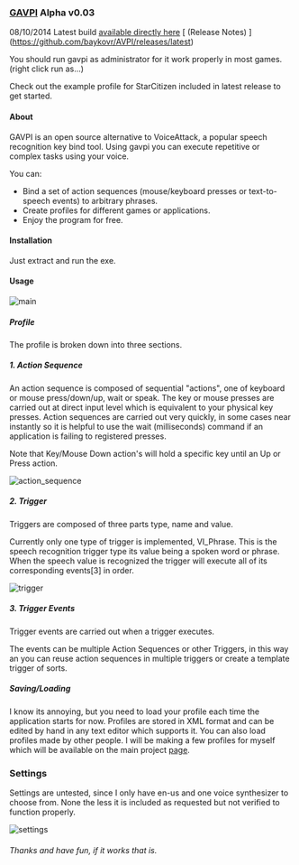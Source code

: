### [GAVPI](https://baykovr.github.io/gavpi.html) Alpha v0.03

08/10/2014 Latest build [available directly here](https://github.com/baykovr/AVPI/releases/download/v0.03/GAVPI_v0.03.zip)
[ (Release Notes) ]
(https://github.com/baykovr/AVPI/releases/latest) 

You should run gavpi as administrator for it work properly in most games. (right click run as...)

Check out the example profile for StarCitizen included in latest release to get started.

#### About

GAVPI is an open source alternative to VoiceAttack, a popular speech recognition key bind tool. Using gavpi you can execute repetitive or complex tasks using your voice.

You can:
+ Bind a set of action sequences (mouse/keyboard presses or text-to-speech events) to arbitrary phrases.
+ Create profiles for different games or applications.
+ Enjoy the program for free.

#### Installation

Just extract and run the exe.

#### Usage

![main](https://cloud.githubusercontent.com/assets/6128886/3487757/17659892-04a0-11e4-9e81-0e9356861113.PNG)

##### Profile
The profile is broken down into three sections.

##### 1. Action Sequence

An action sequence is composed of sequential "actions", one of keyboard or mouse press/down/up, wait or speak. The key or mouse presses are carried out at direct input level which is equivalent to your physical key presses. Action sequences are carried out very quickly, in some cases near instantly so it is helpful to use the wait (milliseconds) command if an application is failing to registered presses.

Note that Key/Mouse Down action's will hold a specific key until an Up or Press action.

![action_sequence](https://cloud.githubusercontent.com/assets/6128886/3487783/8164d18e-04a2-11e4-8f9f-46318d1a06be.PNG)

##### 2. Trigger 

Triggers are composed of three parts type, name and value.

Currently only one type of trigger is implemented, VI_Phrase. This is the speech recognition trigger type its value being a spoken word or phrase.
When the speech value is recognized the trigger will execute all of its corresponding events[3] in order.

![trigger](https://cloud.githubusercontent.com/assets/6128886/3487779/f40bece6-04a1-11e4-9142-adba700010e8.PNG)

##### 3. Trigger Events

Trigger events are carried out when a trigger executes. 

The events can be multiple Action Sequences or other Triggers, in this way an you can reuse action sequences in multiple triggers or create a template trigger of sorts.

##### Saving/Loading

I know its annoying, but you need to load your profile each time the application starts for now. Profiles are stored in XML format and can be edited by hand in any text editor which supports it. You can also load profiles made by other people. I will be making a few profiles for myself which will be available on the main project [page](https://github.com/baykovr/AVPI).

### Settings

Settings are untested, since I only have en-us and one voice synthesizer to choose from. None the less it is included as requested but not verified to function properly. 

![settings](https://cloud.githubusercontent.com/assets/6128886/3487803/750a8976-04a5-11e4-879e-c2393485907e.PNG)

###### Thanks and have fun, if it works that is.
